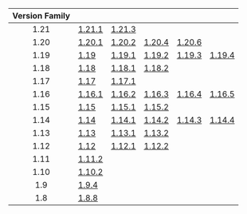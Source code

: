 | Version Family | | | | | |
|:---:|---|---|---|---|---|
| 1.21 | [1.21.1](https://github.com/BaldGang/spigot-build/releases/download/20241204/spigot-1.21.1.jar) | [1.21.3](https://github.com/BaldGang/spigot-build/releases/download/20241204/spigot-1.21.3.jar) | | | |
| 1.20 | [1.20.1](https://github.com/BaldGang/spigot-build/releases/download/20241204/spigot-1.20.1.jar) | [1.20.2](https://github.com/BaldGang/spigot-build/releases/download/20241204/spigot-1.20.2.jar) | [1.20.4](https://github.com/BaldGang/spigot-build/releases/download/20241204/spigot-1.20.4.jar) | [1.20.6](https://github.com/BaldGang/spigot-build/releases/download/20241204/spigot-1.20.6.jar) | |
| 1.19 | [1.19](https://github.com/BaldGang/spigot-build/releases/download/20241204/spigot-1.19.jar) | [1.19.1](https://github.com/BaldGang/spigot-build/releases/download/20241204/spigot-1.19.1.jar) | [1.19.2](https://github.com/BaldGang/spigot-build/releases/download/20241204/spigot-1.19.2.jar) | [1.19.3](https://github.com/BaldGang/spigot-build/releases/download/20241204/spigot-1.19.3.jar) | [1.19.4](https://github.com/BaldGang/spigot-build/releases/download/20241204/spigot-1.19.4.jar) |
| 1.18 | [1.18](https://github.com/BaldGang/spigot-build/releases/download/20241204/spigot-1.18.jar) | [1.18.1](https://github.com/BaldGang/spigot-build/releases/download/20241204/spigot-1.18.1.jar) | [1.18.2](https://github.com/BaldGang/spigot-build/releases/download/20241204/spigot-1.18.2.jar) | | |
| 1.17 | [1.17](https://github.com/BaldGang/spigot-build/releases/download/20241204/spigot-1.17.jar) | [1.17.1](https://github.com/BaldGang/spigot-build/releases/download/20241204/spigot-1.17.1.jar) | | | |
| 1.16 | [1.16.1](https://github.com/BaldGang/spigot-build/releases/download/20241204/spigot-1.16.1.jar) | [1.16.2](https://github.com/BaldGang/spigot-build/releases/download/20241204/spigot-1.16.2.jar) | [1.16.3](https://github.com/BaldGang/spigot-build/releases/download/20241204/spigot-1.16.3.jar) | [1.16.4](https://github.com/BaldGang/spigot-build/releases/download/20241204/spigot-1.16.4.jar) | [1.16.5](https://github.com/BaldGang/spigot-build/releases/download/20241204/spigot-1.16.5.jar) |
| 1.15 | [1.15](https://github.com/BaldGang/spigot-build/releases/download/20241204/spigot-1.15.jar) | [1.15.1](https://github.com/BaldGang/spigot-build/releases/download/20241204/spigot-1.15.1.jar) | [1.15.2](https://github.com/BaldGang/spigot-build/releases/download/20241204/spigot-1.15.2.jar) | | |
| 1.14 | [1.14](https://github.com/BaldGang/spigot-build/releases/download/20241204/spigot-1.14.jar) | [1.14.1](https://github.com/BaldGang/spigot-build/releases/download/20241204/spigot-1.14.1.jar) | [1.14.2](https://github.com/BaldGang/spigot-build/releases/download/20241204/spigot-1.14.2.jar) | [1.14.3](https://github.com/BaldGang/spigot-build/releases/download/20241204/spigot-1.14.3.jar) | [1.14.4](https://github.com/BaldGang/spigot-build/releases/download/20241204/spigot-1.14.4.jar) |
| 1.13 | [1.13](https://github.com/BaldGang/spigot-build/releases/download/20241204/spigot-1.13.jar) | [1.13.1](https://github.com/BaldGang/spigot-build/releases/download/20241204/spigot-1.13.1.jar) | [1.13.2](https://github.com/BaldGang/spigot-build/releases/download/20241204/spigot-1.13.2.jar) | | |
| 1.12 | [1.12](https://github.com/BaldGang/spigot-build/releases/download/20241204/spigot-1.12.jar) | [1.12.1](https://github.com/BaldGang/spigot-build/releases/download/20241204/spigot-1.12.1.jar) | [1.12.2](https://github.com/BaldGang/spigot-build/releases/download/20241204/spigot-1.12.2.jar) | | |
| 1.11 | [1.11.2](https://github.com/BaldGang/spigot-build/releases/download/20241204/spigot-1.11.2.jar) | | | | |
| 1.10 | [1.10.2](https://github.com/BaldGang/spigot-build/releases/download/20241204/spigot-1.10.2.jar) | | | | |
| 1.9 | [1.9.4](https://github.com/BaldGang/spigot-build/releases/download/20241204/spigot-1.9.4.jar) | | | | |
| 1.8 | [1.8.8](https://github.com/BaldGang/spigot-build/releases/download/20241204/spigot-1.8.8.jar) | | | | |
